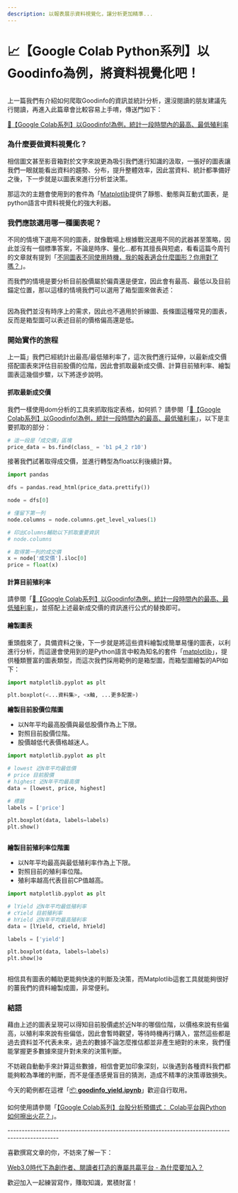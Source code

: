 ```yaml
---
description: 以報表展示資料視覺化，讓分析更加精準...
---
```


# 📈【Google Colab Python系列】以Goodinfo為例，將資料視覺化吧！

<figure><img src="../.gitbook/assets/python_visualization.drawio.png" alt=""><figcaption></figcaption></figure>

上一篇我們有介紹如何爬取Goodinfo的資訊並統計分析，還沒閱讀的朋友建議先行閱讀，再進入此篇章會比較容易上手唷，傳送門如下：

[🚪【Google Colab系列】以Goodinfo!為例，統計一段時間內的最高、最低殖利率](https://www.potatomedia.co/s/ah0EuUhd)

### 為什麼要做資料視覺化？

相信圖文甚至影音箱對於文字來說更為吸引我們進行知識的汲取，一張好的圖表讓我們一眼就能看出資料的趨勢、分布，提升整體效率，因此當資料、統計都準備好之後，下一步就是以圖表來進行分析並決策。

那這次的主題會使用到的套件為「[Matplotlib](https://matplotlib.org/)提供了靜態、動態與互動式圖表，是python語言中資料視覺化的強大利器。

### 我們應該選用哪一種圖表呢？

不同的情境下選用不同的圖表，就像戰場上根據戰況選用不同的武器甚至策略，因此並沒有一個標準答案，不論是時序、量化...都有其擅長與短處，看看這篇今周刊的文章就有提到「[不同圖表不同使用時機，我的報表適合什麼圖形？你用對了嗎？](https://www.businesstoday.com.tw/article/category/80407/post/201903260012/)」。

而我們的情境是要分析目前股價屬於偏貴還是便宜，因此會有最高、最低以及目前錨定位置，那以這樣的情境我們可以選用了箱型圖來做表述：

<figure><img src="../.gitbook/assets/box-plot (1).png" alt=""><figcaption></figcaption></figure>

因為我們並沒有時序上的需求，因此也不適用於折線圖、長條圖這種常見的圖表，反而是箱型圖可以表述目前的價格偏高還是低。

### 開始實作的旅程

上一篇」我們已經統計出最高/最低殖利率了，這次我們進行延伸，以最新成交價搭配圖表來評估目前股價的位階，因此會抓取最新成交價、計算目前殖利率、繪製圖表這幾個步驟，以下將逐步說明。

#### 抓取最新成交價

我們一樣使用dom分析的工具來抓取指定表格，如何抓？ 請參閱「[🚪【Google Colab系列】以Goodinfo!為例，統計一段時間內的最高、最低殖利率](https://www.potatomedia.co/s/ah0EuUhd)」，以下是主要抓取的部分：

```python
# 這一段是「成交價」區塊
price_data = bs.find(class_ = 'b1 p4_2 r10')
```

接著我們試著取得成交價，並進行轉型為float以利後續計算。

```python
import pandas

dfs = pandas.read_html(price_data.prettify())

node = dfs[0]

# 僅留下第一列
node.columns = node.columns.get_level_values(1)

# 印出Columns輔助以下抓取重要資訊
# node.columns

# 取得第一列的成交價
x = node['成交價'].iloc[0]
price = float(x)
```

#### 計算目前殖利率

請參閱「[🚪【Google Colab系列】以Goodinfo!為例，統計一段時間內的最高、最低殖利率](https://www.potatomedia.co/s/ah0EuUhd)」，並搭配上述最新成交價的資訊進行公式的替換即可。

#### 繪製圖表

重頭戲來了，具備資料之後，下一步就是將這些資料繪製成簡單易懂的圖表，以利進行分析，而這邊會使用到的是Python語言中較為知名的套件「[matplotlib](https://matplotlib.org/)」，提供種類豐富的圖表類型，而這次我們採用範例的是箱型圖，而箱型圖繪製的API如下：

```python
import matplotlib.pyplot as plt

plt.boxplot(<...資料集>, <x軸, ...更多配置>)

```

**繪製目前股價位階圖**

* 以N年平均最高股價與最低股價作為上下限。
* 對照目前股價位階。
* 股價越低代表價格越迷人。

```python
import matplotlib.pyplot as plt

# lowest 近N年平均最低價
# price 目前股價
# highest 近N年平均最高價
data = [lowest, price, highest]

# 標籤
labels = ['price']

plt.boxplot(data, labels=labels)
plt.show()
```

<figure><img src="../.gitbook/assets/股價位階圖.png" alt=""><figcaption></figcaption></figure>

**繪製目前殖利率位階圖**

* 以N年平均最高與最低殖利率作為上下限。
* 對照目前的殖利率位階。
* 殖利率越高代表目前CP值越高。

```python
import matplotlib.pyplot as plt

# lYield 近N年平均最低殖利率
# cYield 目前殖利率
# hYield 近N年平均最高殖利率
data = [lYield, cYield, hYield]

labels = ['yield']

plt.boxplot(data, labels=labels)
plt.show()o
```

<figure><img src="../.gitbook/assets/殖利率位階圖.png" alt=""><figcaption></figcaption></figure>

相信具有圖表的輔助更能夠快速的判斷及決策，而Matplotlib這套工具就能夠很好的薑我們的資料繪製成圖，非常便利。

### 結語

藉由上述的圖表呈現可以得知目前股價處於近N年的哪個位階，以價格來說有些偏高，以殖利率來說有些偏低，因此會暫時觀望，等待時機再行購入，當然這些都是過去資料並不代表未來，過去的數據不論怎麼推估都並非產生絕對的未來，我們僅能掌握更多數據來提升對未來的決策判斷。



不妨親自動動手來計算這些數據，相信會更加印象深刻，以後遇到各種資料我們都能夠較為準確的判斷，而不是僅憑感覺盲目的猜測，造成不精準的決策導致損失。



今天的範例都在這裡「[📦 **goodinfo\_yield.ipynb**](../jupyter-examples/goodinfo\_yield.ipynb)」歡迎自行取用。

如何使用請參閱「[【Google Colab系列】台股分析預備式： Colab平台與Python如何擦出火花？](https://www.potatomedia.co/s/aNLHZe3S')」。

\------------------------------------------------------------------------------------------------

喜歡撰寫文章的你，不妨來了解一下：

[Web3.0時代下為創作者、閱讀者打造的專屬共贏平台 - 為什麼要加入？](https://www.potatomedia.co/s/2PmFxsq)

歡迎加入一起練習寫作，賺取知識，累積財富！
